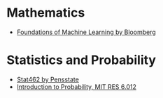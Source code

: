 # Mathematics
- [Foundations of Machine Learning by Bloomberg](https://bloomberg.github.io/foml/#home)

# Statistics and Probability
- [Stat462 by Pensstate](https://online.stat.psu.edu/stat462/)
- [Introduction to Probability, MIT RES 6.012](https://www.youtube.com/playlist?list=PLUl4u3cNGP60hI9ATjSFgLZpbNJ7myAg6)
